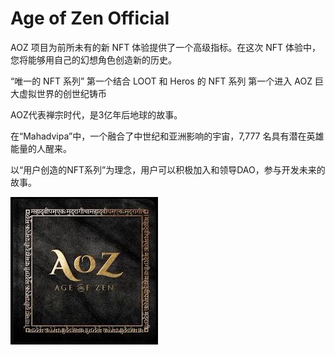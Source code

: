 # Age of Zen Official

AOZ 项目为前所未有的新 NFT 体验提供了一个高级指标。在这次 NFT 体验中，您将能够用自己的幻想角色创造新的历史。

“唯一的 NFT 系列” 第一个结合 LOOT 和 Heros 的 NFT 系列 第一个进入 AOZ 巨大虚拟世界的创世纪铸币

AOZ代表禅宗时代，是3亿年后地球的故事。

在“Mahadvipa”中，一个融合了中世纪和亚洲影响的宇宙，7,777 名具有潜在英雄能量的人醒来。

以“用户创造的NFT系列”为理念，用户可以积极加入和领导DAO，参与开发未来的故事。

![unnamed](unnamed.jpg)


